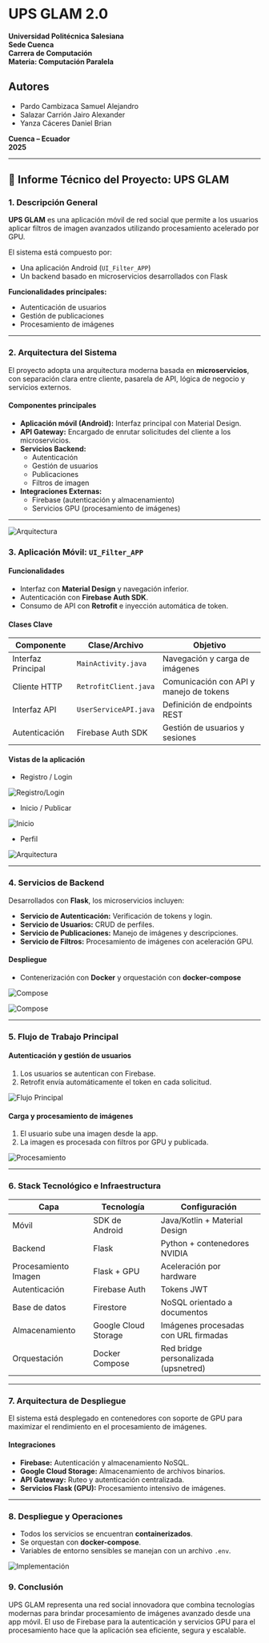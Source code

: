 # UPS GLAM 2.0

**Universidad Politécnica Salesiana**  
**Sede Cuenca**  
**Carrera de Computación**  
**Materia: Computación Paralela**  

## Autores
- Pardo Cambizaca Samuel Alejandro  
- Salazar Carrión Jairo Alexander  
- Yanza Cáceres Daniel Brian  

**Cuenca – Ecuador**  
**2025**

---

## 📄 Informe Técnico del Proyecto: UPS GLAM

### 1. Descripción General

**UPS GLAM** es una aplicación móvil de red social que permite a los usuarios aplicar filtros de imagen avanzados utilizando procesamiento acelerado por GPU.

El sistema está compuesto por:

- Una aplicación Android (`UI_Filter_APP`)
- Un backend basado en microservicios desarrollados con Flask

**Funcionalidades principales:**

- Autenticación de usuarios  
- Gestión de publicaciones  
- Procesamiento de imágenes  

---

### 2. Arquitectura del Sistema

El proyecto adopta una arquitectura moderna basada en **microservicios**, con separación clara entre cliente, pasarela de API, lógica de negocio y servicios externos.

#### Componentes principales

- **Aplicación móvil (Android):** Interfaz principal con Material Design.
- **API Gateway:** Encargado de enrutar solicitudes del cliente a los microservicios.
- **Servicios Backend:**  
  - Autenticación  
  - Gestión de usuarios  
  - Publicaciones  
  - Filtros de imagen  
- **Integraciones Externas:**  
  - Firebase (autenticación y almacenamiento)  
  - Servicios GPU (procesamiento de imágenes)

---

![Arquitectura](images/images/arquitectura.png)


### 3. Aplicación Móvil: `UI_Filter_APP`

#### Funcionalidades

- Interfaz con **Material Design** y navegación inferior.
- Autenticación con **Firebase Auth SDK**.
- Consumo de API con **Retrofit** e inyección automática de token.

#### Clases Clave

| Componente         | Clase/Archivo         | Objetivo |
|--------------------|------------------------|----------|
| Interfaz Principal | `MainActivity.java`    | Navegación y carga de imágenes |
| Cliente HTTP       | `RetrofitClient.java`  | Comunicación con API y manejo de tokens |
| Interfaz API       | `UserServiceAPI.java`  | Definición de endpoints REST |
| Autenticación      | Firebase Auth SDK      | Gestión de usuarios y sesiones |

#### Vistas de la aplicación

- Registro / Login

![Registro/Login](images/images/app1.png)

- Inicio / Publicar

![Inicio](images/images/app2.png)

- Perfil  

![Arquitectura](images/images/pp3.png)

---

### 4. Servicios de Backend

Desarrollados con **Flask**, los microservicios incluyen:

- **Servicio de Autenticación:** Verificación de tokens y login.
- **Servicio de Usuarios:** CRUD de perfiles.
- **Servicio de Publicaciones:** Manejo de imágenes y descripciones.
- **Servicio de Filtros:** Procesamiento de imágenes con aceleración GPU.

#### Despliegue
- Contenerización con **Docker** y orquestación con **docker-compose**

![Compose](images/images/compose.png)

![Compose](images/images/backend.png)

---

### 5. Flujo de Trabajo Principal

#### Autenticación y gestión de usuarios

1. Los usuarios se autentican con Firebase.  
2. Retrofit envía automáticamente el token en cada solicitud.

![Flujo Principal](images/images/mainflux.png)

#### Carga y procesamiento de imágenes

1. El usuario sube una imagen desde la app.  
2. La imagen es procesada con filtros por GPU y publicada.

![Procesamiento](images/images/process.png)

---

### 6. Stack Tecnológico e Infraestructura

| Capa                  | Tecnología                     | Configuración                         |
|-----------------------|--------------------------------|----------------------------------------|
| Móvil                 | SDK de Android                 | Java/Kotlin + Material Design          |
| Backend               | Flask                          | Python + contenedores NVIDIA           |
| Procesamiento Imagen  | Flask + GPU                    | Aceleración por hardware               |
| Autenticación         | Firebase Auth                  | Tokens JWT                             |
| Base de datos         | Firestore                      | NoSQL orientado a documentos           |
| Almacenamiento        | Google Cloud Storage           | Imágenes procesadas con URL firmadas  |
| Orquestación          | Docker Compose                 | Red bridge personalizada (upsnetred)  |

---

### 7. Arquitectura de Despliegue

El sistema está desplegado en contenedores con soporte de GPU para maximizar el rendimiento en el procesamiento de imágenes.

#### Integraciones

- **Firebase:** Autenticación y almacenamiento NoSQL.
- **Google Cloud Storage:** Almacenamiento de archivos binarios.
- **API Gateway:** Ruteo y autenticación centralizada.
- **Servicios Flask (GPU):** Procesamiento intensivo de imágenes.

---

### 8. Despliegue y Operaciones

- Todos los servicios se encuentran **containerizados**.  
- Se orquestan con **docker-compose**.  
- Variables de entorno sensibles se manejan con un archivo `.env`.

![Implementación](images/images/implementation.png)

### 9. Conclusión

UPS GLAM representa una red social innovadora que combina tecnologías modernas para brindar procesamiento de imágenes avanzado desde una app móvil.
El uso de Firebase para la autenticación y servicios GPU para el procesamiento hace que la aplicación sea eficiente, segura y escalable.
